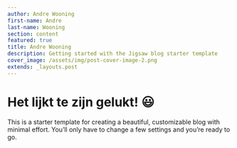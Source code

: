 ```yaml
---
author: Andre Wooning
first-name: Andre
last-name: Wooning
section: content
featured: true
title: Andre Wooning
description: Getting started with the Jigsaw blog starter template
cover_image: /assets/img/post-cover-image-2.png
extends: _layouts.post
---
```

# Het lijkt te zijn gelukt! 😃
This is a starter template for creating a beautiful, customizable blog with minimal effort. You’ll only have to change a few settings and you’re ready to go.<!-- more -->